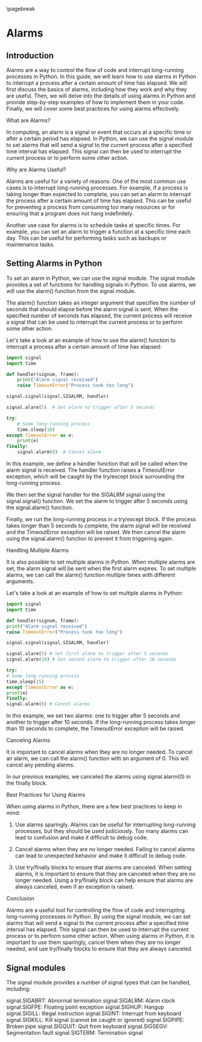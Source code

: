 \pagebreak

<!-- toc -->


# Alarms
## Introduction
Alarms are a way to control the flow of code and interrupt long-running processes in Python. In this guide, we will learn how to use alarms in Python to interrupt a process after a certain amount of time has elapsed. We will first discuss the basics of alarms, including how they work and why they are useful. Then, we will delve into the details of using alarms in Python and provide step-by-step examples of how to implement them in your code. Finally, we will cover some best practices for using alarms effectively.

What are Alarms?

In computing, an alarm is a signal or event that occurs at a specific time or after a certain period has elapsed. In Python, we can use the signal module to set alarms that will send a signal to the current process after a specified time interval has elapsed. This signal can then be used to interrupt the current process or to perform some other action.

Why are Alarms Useful?

Alarms are useful for a variety of reasons. One of the most common use cases is to interrupt long-running processes. For example, if a process is taking longer than expected to complete, you can set an alarm to interrupt the process after a certain amount of time has elapsed. This can be useful for preventing a process from consuming too many resources or for ensuring that a program does not hang indefinitely.

Another use case for alarms is to schedule tasks at specific times. For example, you can set an alarm to trigger a function at a specific time each day. This can be useful for performing tasks such as backups or maintenance tasks.

## Setting Alarms in Python

To set an alarm in Python, we can use the signal module. The signal module provides a set of functions for handling signals in Python. To use alarms, we will use the alarm() function from the signal module.

The alarm() function takes an integer argument that specifies the number of seconds that should elapse before the alarm signal is sent. When the specified number of seconds has elapsed, the current process will receive a signal that can be used to interrupt the current process or to perform some other action.

Let's take a look at an example of how to use the alarm() function to interrupt a process after a certain amount of time has elapsed:

```py
import signal
import time

def handler(signum, frame):
    print("Alarm signal received")
    raise TimeoutError("Process took too long")

signal.signal(signal.SIGALRM, handler)

signal.alarm(5)  # Set alarm to trigger after 5 seconds

try:
    # Some long-running process
    time.sleep(10)
except TimeoutError as e:
    print(e)
finally:
    signal.alarm(0)  # Cancel alarm
```

In this example, we define a handler function that will be called when the alarm signal is received. The handler function raises a TimeoutError exception, which will be caught by the try/except block surrounding the long-running process.

We then set the signal handler for the SIGALRM signal using the signal.signal() function. We set the alarm to trigger after 5 seconds using the signal.alarm() function.

Finally, we run the long-running process in a try/except block. If the process takes longer than 5 seconds to complete, the alarm signal will be received and the TimeoutError exception will be raised. We then cancel the alarm using the signal.alarm() function to prevent it from triggering again.

Handling Multiple Alarms

It is also possible to set multiple alarms in Python. When multiple alarms are set, the alarm signal will be sent when the first alarm expires. To set multiple alarms, we can call the alarm() function multiple times with different arguments.

Let's take a look at an example of how to set multiple alarms in Python:

```py
import signal
import time

def handler(signum, frame):
print("Alarm signal received")
raise TimeoutError("Process took too long")

signal.signal(signal.SIGALRM, handler)

signal.alarm(5) # Set first alarm to trigger after 5 seconds
signal.alarm(10) # Set second alarm to trigger after 10 seconds

try:
# Some long-running process
time.sleep(15)
except TimeoutError as e:
print(e)
finally:
signal.alarm(0) # Cancel alarms
```


In this example, we set two alarms: one to trigger after 5 seconds and another to trigger after 10 seconds. If the long-running process takes longer than 10 seconds to complete, the TimeoutError exception will be raised.

Canceling Alarms

It is important to cancel alarms when they are no longer needed. To cancel an alarm, we can call the alarm() function with an argument of 0. This will cancel any pending alarms.

In our previous examples, we canceled the alarms using signal.alarm(0) in the finally block.

Best Practices for Using Alarms

When using alarms in Python, there are a few best practices to keep in mind:

1. Use alarms sparingly. Alarms can be useful for interrupting long-running processes, but they should be used judiciously. Too many alarms can lead to confusion and make it difficult to debug code.

2. Cancel alarms when they are no longer needed. Failing to cancel alarms can lead to unexpected behavior and make it difficult to debug code.

3. Use try/finally blocks to ensure that alarms are canceled. When setting alarms, it is important to ensure that they are canceled when they are no longer needed. Using a try/finally block can help ensure that alarms are always canceled, even if an exception is raised.

Conclusion

Alarms are a useful tool for controlling the flow of code and interrupting long-running processes in Python. By using the signal module, we can set alarms that will send a signal to the current process after a specified time interval has elapsed. This signal can then be used to interrupt the current process or to perform some other action. When using alarms in Python, it is important to use them sparingly, cancel them when they are no longer needed, and use try/finally blocks to ensure that they are always canceled.

## Signal modules

The signal module provides a number of signal types that can be handled, including:

signal.SIGABRT: Abnormal termination
signal.SIGALRM: Alarm clock
signal.SIGFPE: Floating point exception
signal.SIGHUP: Hangup
signal.SIGILL: Illegal instruction
signal.SIGINT: Interrupt from keyboard
signal.SIGKILL: Kill signal (cannot be caught or ignored)
signal.SIGPIPE: Broken pipe
signal.SIGQUIT: Quit from keyboard
signal.SIGSEGV: Segmentation fault
signal.SIGTERM: Termination signal
	
